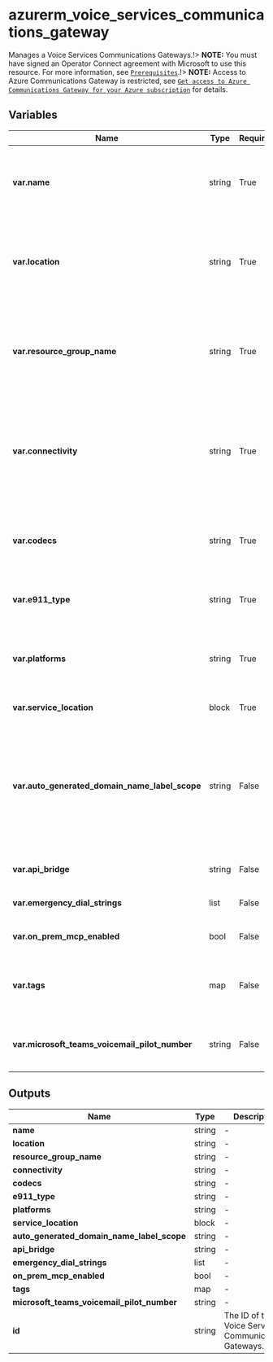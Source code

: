 # azurerm_voice_services_communications_gateway

Manages a Voice Services Communications Gateways.!> **NOTE:** You must have signed an Operator Connect agreement with Microsoft to use this resource. For more information, see [`Prerequisites`](https://learn.microsoft.com/en-us/azure/communications-gateway/prepare-to-deploy#prerequisites).!> **NOTE:** Access to Azure Communications Gateway is restricted, see [`Get access to Azure Communications Gateway for your Azure subscription`](https://learn.microsoft.com/en-us/azure/communications-gateway/prepare-to-deploy#9-get-access-to-azure-communications-gateway-for-your-azure-subscription) for details.

## Variables

| Name | Type | Required? |  Default  |  possible values |  Description |
| ---- | ---- | --------- |  ----------- | ----------- | ----------- |
| **var.name** | string | True | -  |  -  |  Specifies the name which should be used for this Voice Services Communications Gateways. Changing this forces a new resource to be created. | 
| **var.location** | string | True | -  |  -  |  Specifies the Azure Region where the Voice Services Communications Gateways should exist. Changing this forces a new resource to be created. | 
| **var.resource_group_name** | string | True | -  |  -  |  Specifies the name of the Resource Group where the Voice Services Communications Gateways should exist. Changing this forces a new resource to be created. | 
| **var.connectivity** | string | True | -  |  `PublicAddress`  |  How to connect back to the operator network, e.g. MAPS. Possible values is `PublicAddress`. Changing this forces a new Voice Services Communications Gateways to be created. | 
| **var.codecs** | string | True | -  |  `PCMA`, `PCMU`, `G722`, `G722_2`, `SILK_8`, `SILK_16`  |  The voice codecs expected for communication with Teams. Possible values are `PCMA`, `PCMU`,`G722`,`G722_2`,`SILK_8` and `SILK_16`. | 
| **var.e911_type** | string | True | -  |  `Standard`, `DirectToEsrp`  |  How to handle 911 calls. Possible values are `Standard` and `DirectToEsrp`. | 
| **var.platforms** | string | True | -  |  `OperatorConnect`, `TeamsPhoneMobile`  |  The Voice Services Communications GatewaysAvailable supports platform types. Possible values are `OperatorConnect`, `TeamsPhoneMobile`. | 
| **var.service_location** | block | True | -  |  -  |  A `service_location` block. | 
| **var.auto_generated_domain_name_label_scope** | string | False | `TenantReuse`  |  `TenantReuse`, `SubscriptionReuse`, `ResourceGroupReuse`, `NoReuse`  |  Specifies the scope at which the auto-generated domain name can be re-used. Possible values are `TenantReuse`, `SubscriptionReuse`, `ResourceGroupReuse` and `NoReuse` . Changing this forces a new resource to be created. Defaults to `TenantReuse`. | 
| **var.api_bridge** | string | False | -  |  -  |  Details of API bridge functionality, if required. | 
| **var.emergency_dial_strings** | list | False | -  |  -  |  A list of dial strings used for emergency calling. | 
| **var.on_prem_mcp_enabled** | bool | False | -  |  -  |  Whether an on-premises Mobile Control Point is in use. | 
| **var.tags** | map | False | -  |  -  |  A mapping of tags which should be assigned to the Voice Services Communications Gateways. | 
| **var.microsoft_teams_voicemail_pilot_number** | string | False | -  |  -  |  This number is used in Teams Phone Mobile scenarios for access to the voicemail IVR from the native dialer. | 



## Outputs

| Name | Type | Description |
| ---- | ---- | --------- | 
| **name** | string  | - | 
| **location** | string  | - | 
| **resource_group_name** | string  | - | 
| **connectivity** | string  | - | 
| **codecs** | string  | - | 
| **e911_type** | string  | - | 
| **platforms** | string  | - | 
| **service_location** | block  | - | 
| **auto_generated_domain_name_label_scope** | string  | - | 
| **api_bridge** | string  | - | 
| **emergency_dial_strings** | list  | - | 
| **on_prem_mcp_enabled** | bool  | - | 
| **tags** | map  | - | 
| **microsoft_teams_voicemail_pilot_number** | string  | - | 
| **id** | string  | The ID of the Voice Services Communications Gateways. | 